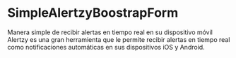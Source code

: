 # SimpleAlertzyBoostrapForm
Manera simple de recibir alertas en tiempo real en su dispositivo móvil Alertzy es una gran herramienta que le permite recibir alertas en tiempo real como notificaciones automáticas en sus dispositivos iOS y Android. 
